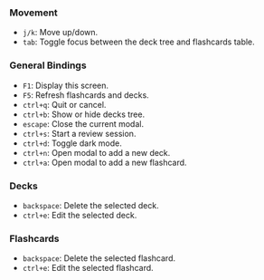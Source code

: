 ### Movement

- `j/k`: Move up/down.
- `tab`: Toggle focus between the deck tree and flashcards table.

### General Bindings

- `F1`: Display this screen.
- `F5`: Refresh flashcards and decks.
- `ctrl+q`: Quit or cancel.
- `ctrl+b`: Show or hide decks tree.
- `escape`: Close the current modal.
- `ctrl+s`: Start a review session.
- `ctrl+d`: Toggle dark mode.
- `ctrl+n`: Open modal to add a new deck.
- `ctrl+a`: Open modal to add a new flashcard.

### Decks

- `backspace`: Delete the selected deck.
- `ctrl+e`: Edit the selected deck.

### Flashcards

- `backspace`: Delete the selected flashcard.
- `ctrl+e`: Edit the selected flashcard.
